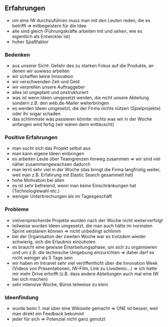 ## Erfahrungen
* um eine IW durchzuführen muss man mit den Leuten reden, die es betrifft => mitbegeistern für die Idee
* alle sind gleich (Führungskräfte arbeiten mit und sehen, wie es eigentlich als Entwickler ist)
* hoher Spaßfaktor

### Bedenken
* aus unserer Sicht: Gefahr des zu starken Fokus auf die Produkte, an denen wir sowieso arbeiten
* wir schaffen keine Innovation
* wir verschwenden Zeit und Geld
* wir verprellen unsere Auftraggeber
* alles ist ungeplant und unstrukturiert
* was ist wenn Ideen umgesetzt werden, die nicht unsere Abteilung sondern z.B. den web.de-Mailer weiterbringen
* es werden Ideen umgesetzt, die der Firma nichts nützen (Spielprojekte) oder ihr sogar schaden
* das schlimmste was passieren könnte: nichts was wir in der Woche anfangen wird fertig (wir wären dann enttäuscht)

### Positive Erfahrungen
* man sucht sich das Projekt selbst aus
* man kann eigene Ideen einbringen
* es arbeiten Leute über Teamgrenzen hinweg zusammen => wir sind viel näher zusammengewachsen dadurch
* man lernt sehr viel in der Woche (das bringt die Firma langfristig weiter, weil man z.B. Erfahrung mit Elastic Search gesammelt hat)
* hohe Motivation bei allen
* es ist sehr befreiend, wenn man keine Einschränkungen hat (Technologiewahl etc.)
* weniger Unterbrechungen als im Tagesgeschäft

### Probleme
* vielversprechende Projekte wurden nach der Woche nicht weiterverfolgt
* teilweise wurden Ideen umgesetzt, die man auch hätte im normalen Sprint verplanen können => nicht unbedingt schlimm
* bei der Organisation der zweiten Woche war es trotzdem wieder schwierig, sich die Erlaubnis einzuholen
* es braucht eine gewisse Einarbeitungsphase, um sich zu organisieren und um z.B. die technische Umgebung einzurichten => daher darf es nicht weniger als 5 Tage sein
* wir haben im Intranet sehr viel veröffentlicht über die Innovation Week (Videos von Präsentationen, IW-Film, Link zu Livedemo...) => ich hatte mir mehr Drive erhofft (z.B. dass andere Abteilungen auch mal eine IW bei sich machen)
* sehr intensive Woche, Büros teilweise zu klein

### Ideenfindung
* wurde beim 1. mal über eine Wikiseite gemacht => ONE ist besser, weil man direkt ein Feedback bekommt
* jeder für sich => Potenzial nicht ganz genutzt

